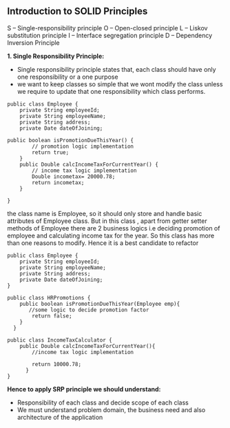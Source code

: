 ## Introduction to SOLID Principles

S – Single-responsibility principle
O – Open-closed principle
L – Liskov substitution principle
I – Interface segregation principle
D – Dependency Inversion Principle

**1. Single Responsibility Principle:**

- Single responsibility principle states that, each class should have only one responsibility or a one purpose
- we want to keep classes so simple that we wont modify the class unless we require to update that one responsibility which class performs.

```
public class Employee {
	private String employeeId;
	private String employeeName;
	private String address;
	private Date dateOfJoining;

public boolean isPromotionDueThisYear() {
		// promotion logic implementation
		return true;
	}
	public Double calcIncomeTaxForCurrentYear() {
		// income tax logic implementation
		Double incometax= 20000.78;
		return incometax;
	}

}
```
the class name is Employee, so it should only store and handle basic attributes of Employee class. 
But in this class , apart from getter setter methods of Employee there are 2 business logics i.e deciding promotion of employee and calculating income tax for the year. 
So this class has more than one reasons to modify. Hence it is a best candidate to refactor 

```
public class Employee {
    private String employeeId;
    private String employeeName;
    private String address; 
    private Date dateOfJoining;
}

public class HRPromotions {
    public boolean isPromotionDueThisYear(Employee emp){
       //some logic to decide promotion factor 
        return false;     
    }
  }

public class IncomeTaxCalculator {
    public Double calcIncomeTaxForCurrentYear(){
        //income tax logic implementation
        
        return 10000.78;
      }
}
```
**Hence to apply SRP principle we should understand:**
- Responsibility of each class and decide scope of each class
- We must understand problem domain, the business need and also architecture of the application

  















